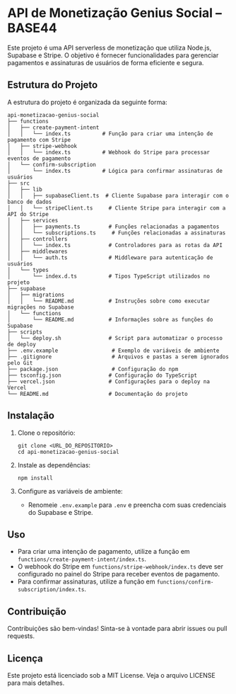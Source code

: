 # API de Monetização Genius Social – BASE44

Este projeto é uma API serverless de monetização que utiliza Node.js, Supabase e Stripe. O objetivo é fornecer funcionalidades para gerenciar pagamentos e assinaturas de usuários de forma eficiente e segura.

## Estrutura do Projeto

A estrutura do projeto é organizada da seguinte forma:

```
api-monetizacao-genius-social
├── functions
│   ├── create-payment-intent
│   │   └── index.ts          # Função para criar uma intenção de pagamento com Stripe
│   ├── stripe-webhook
│   │   └── index.ts          # Webhook do Stripe para processar eventos de pagamento
│   └── confirm-subscription
│       └── index.ts          # Lógica para confirmar assinaturas de usuários
├── src
│   ├── lib
│   │   ├── supabaseClient.ts  # Cliente Supabase para interagir com o banco de dados
│   │   └── stripeClient.ts     # Cliente Stripe para interagir com a API do Stripe
│   ├── services
│   │   ├── payments.ts         # Funções relacionadas a pagamentos
│   │   └── subscriptions.ts     # Funções relacionadas a assinaturas
│   ├── controllers
│   │   └── index.ts            # Controladores para as rotas da API
│   ├── middlewares
│   │   └── auth.ts             # Middleware para autenticação de usuários
│   └── types
│       └── index.d.ts          # Tipos TypeScript utilizados no projeto
├── supabase
│   ├── migrations
│   │   └── README.md           # Instruções sobre como executar migrações no Supabase
│   └── functions
│       └── README.md           # Informações sobre as funções do Supabase
├── scripts
│   └── deploy.sh               # Script para automatizar o processo de deploy
├── .env.example                 # Exemplo de variáveis de ambiente
├── .gitignore                   # Arquivos e pastas a serem ignorados pelo Git
├── package.json                 # Configuração do npm
├── tsconfig.json               # Configuração do TypeScript
├── vercel.json                 # Configurações para o deploy na Vercel
└── README.md                   # Documentação do projeto
```

## Instalação

1. Clone o repositório:
   ```
   git clone <URL_DO_REPOSITORIO>
   cd api-monetizacao-genius-social
   ```

2. Instale as dependências:
   ```
   npm install
   ```

3. Configure as variáveis de ambiente:
   - Renomeie `.env.example` para `.env` e preencha com suas credenciais do Supabase e Stripe.

## Uso

- Para criar uma intenção de pagamento, utilize a função em `functions/create-payment-intent/index.ts`.
- O webhook do Stripe em `functions/stripe-webhook/index.ts` deve ser configurado no painel do Stripe para receber eventos de pagamento.
- Para confirmar assinaturas, utilize a função em `functions/confirm-subscription/index.ts`.

## Contribuição

Contribuições são bem-vindas! Sinta-se à vontade para abrir issues ou pull requests.

## Licença

Este projeto está licenciado sob a MIT License. Veja o arquivo LICENSE para mais detalhes.